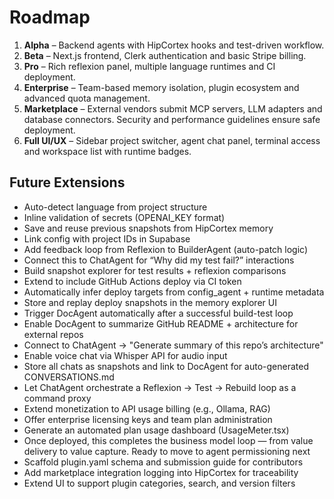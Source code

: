 # Roadmap

1. **Alpha** – Backend agents with HipCortex hooks and test-driven workflow.
2. **Beta** – Next.js frontend, Clerk authentication and basic Stripe billing.
3. **Pro** – Rich reflexion panel, multiple language runtimes and CI deployment.
4. **Enterprise** – Team-based memory isolation, plugin ecosystem and advanced quota management.
5. **Marketplace** – External vendors submit MCP servers, LLM adapters and database connectors. Security and performance guidelines ensure safe deployment.
6. **Full UI/UX** – Sidebar project switcher, agent chat panel, terminal access and workspace list with runtime badges.

## Future Extensions

- Auto-detect language from project structure
- Inline validation of secrets (OPENAI_KEY format)
- Save and reuse previous snapshots from HipCortex memory
- Link config with project IDs in Supabase
- Add feedback loop from Reflexion to BuilderAgent (auto-patch logic)
- Connect this to ChatAgent for “Why did my test fail?” interactions
- Build snapshot explorer for test results + reflexion comparisons
- Extend to include GitHub Actions deploy via CI token
- Automatically infer deploy targets from config_agent + runtime metadata
- Store and replay deploy snapshots in the memory explorer UI
- Trigger DocAgent automatically after a successful build-test loop
- Enable DocAgent to summarize GitHub README + architecture for external repos
- Connect to ChatAgent → "Generate summary of this repo’s architecture"
- Enable voice chat via Whisper API for audio input
- Store all chats as snapshots and link to DocAgent for auto-generated CONVERSATIONS.md
- Let ChatAgent orchestrate a Reflexion → Test → Rebuild loop as a command proxy
- Extend monetization to API usage billing (e.g., Ollama, RAG)
- Offer enterprise licensing keys and team plan administration
- Generate an automated plan usage dashboard (UsageMeter.tsx)
- Once deployed, this completes the business model loop — from value delivery to value capture. Ready to move to agent permissioning next
- Scaffold plugin.yaml schema and submission guide for contributors
- Add marketplace integration logging into HipCortex for traceability
- Extend UI to support plugin categories, search, and version filters
